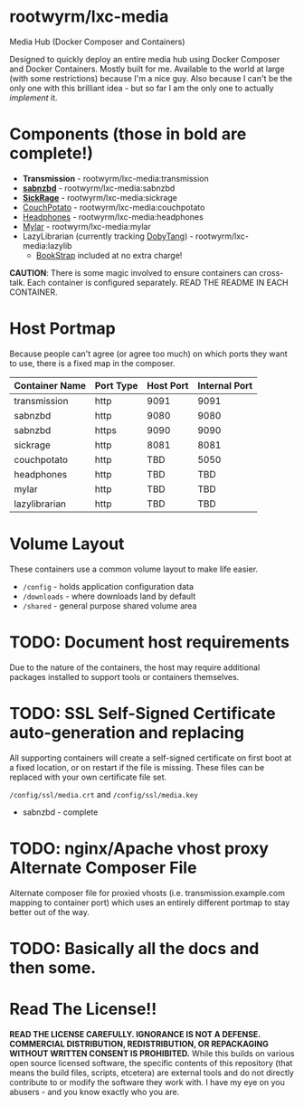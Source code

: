 # rootwyrm/lxc-media
Media Hub (Docker Composer and Containers)

Designed to quickly deploy an entire media hub using Docker Composer and Docker Containers. Mostly built for me. Available to the world at large (with some restrictions) because I'm a nice guy. Also because I can't be the only one with this brilliant idea - but so far I am the only one to actually *implement* it.

# Components (those in bold are complete!)
* **Transmission** - rootwyrm/lxc-media:transmission
* **[sabnzbd]** - rootwyrm/lxc-media:sabnzbd
* **[SickRage]** - rootwyrm/lxc-media:sickrage
* [CouchPotato] - rootwyrm/lxc-media:couchpotato
* [Headphones] - rootwyrm/lxc-media:headphones
* [Mylar] - rootwyrm/lxc-media:mylar
* LazyLibrarian (currently tracking [DobyTang]) - rootwyrm/lxc-media:lazylib
  * [BookStrap] included at no extra charge!

**CAUTION**: There is some magic involved to ensure containers can cross-talk. Each container is configured separately. READ THE README IN EACH CONTAINER.

# Host Portmap
Because people can't agree (or agree too much) on which ports they want to use, there is a fixed map in the composer.

| Container Name 	| Port Type 	| Host Port 	| Internal Port 	|
|----------------	|-----------	|-----------	|---------------	|
| transmission   	| http      	| 9091      	| 9091          	|
| sabnzbd        	| http      	| 9080      	| 9080          	|
| sabnzbd        	| https     	| 9090      	| 9090          	|
| sickrage       	| http      	| 8081      	| 8081          	|
| couchpotato    	| http      	| TBD       	| 5050          	|
| headphones     	| http      	| TBD       	| TBD           	|
| mylar          	| http      	| TBD       	| TBD           	|
| lazylibrarian  	| http      	| TBD       	| TBD           	|

# Volume Layout
These containers use a common volume layout to make life easier.
* `/config` - holds application configuration data
* `/downloads` - where downloads land by default
* `/shared` - general purpose shared volume area

# TODO: Document host requirements
Due to the nature of the containers, the host may require additional packages installed to support tools or containers themselves.

# TODO: SSL Self-Signed Certificate auto-generation and replacing
All supporting containers will create a self-signed certificate on first boot at a fixed location, or on restart if the file is missing. These files can be replaced with your own certificate file set.

`/config/ssl/media.crt` and `/config/ssl/media.key`
* sabnzbd - complete

# TODO: nginx/Apache vhost proxy Alternate Composer File
Alternate composer file for proxied vhosts (i.e. transmission.example.com mapping to container port) which uses an entirely different portmap to stay better out of the way.

# TODO: Basically all the docs and then some.

# Read The License!!
**READ THE LICENSE CAREFULLY. IGNORANCE IS NOT A DEFENSE. COMMERCIAL DISTRIBUTION, REDISTRIBUTION, OR REPACKAGING WITHOUT WRITTEN CONSENT IS PROHIBITED.** While this builds on various open source licensed software, the specific contents of this repository (that means the build files, scripts, etcetera) are external tools and do not directly contribute to or modify the software they work with. I have my eye on you abusers - and you know exactly who you are. 

[sabnzbd]:https://github.com/sabnzbd/sabnzbd
[SickRage]:https://github.com/SickRage/SickRage
[CouchPotato]:https://github.com/RuudBurger/CouchPotatoServer
[Headphones]:https://github.com/rembo10/headphones
[Mylar]:https://github.com/evilhero/mylar
[DobyTang]:https://github.com/DobyTang/LazyLibrarian
[BookStrap]:https://github.com/warlord0/lazylibrarian.bookstrap
